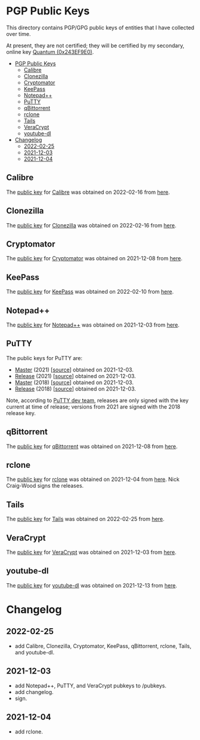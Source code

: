 

# PGP Public Keys


This directory contains PGP/GPG public keys of entities that I have collected over time. 

At present, they are not certified; they will be certified by my secondary, online key [Quantum (0x243EF9E0)](../pubkey_quantum_0x243EF9E0.asc).

- [PGP Public Keys](#pgp-public-keys)
  - [Calibre](#calibre)
  - [Clonezilla](#clonezilla)
  - [Cryptomator](#cryptomator)
  - [KeePass](#keepass)
  - [Notepad++](#notepad)
  - [PuTTY](#putty)
  - [qBittorrent](#qbittorrent)
  - [rclone](#rclone)
  - [Tails](#tails)
  - [VeraCrypt](#veracrypt)
  - [youtube-dl](#youtube-dl)
- [Changelog](#changelog)
  - [2022-02-25](#2022-02-25)
  - [2021-12-03](#2021-12-03)
  - [2021-12-04](#2021-12-04)


## Calibre

The [public key](pubkey_calibre_kovid.gpg) for [Calibre](https://calibre-ebook.com/) was obtained on 2022-02-16 from [here](https://calibre-ebook.com/signatures/).

## Clonezilla

The [public key](pubkey_clonezilla.asc) for [Clonezilla](https://clonezilla.org/) was obtained on 2022-02-16 from [here](https://clonezilla.org/downloads.php).

## Cryptomator

The [public key](pubkey_cryptomator.asc) for [Cryptomator](https://cryptomator.org/) was obtained on 2021-12-08 from [here](https://cryptomator.org/downloads/).

## KeePass

The [public key](pubkey_KeePass_DominikReichl.asc) for [KeePass](https://keepass.info/) was obtained on 2022-02-10 from [here](https://keepass.info/integrity.html).

## Notepad++

The [public key](pubkey_Notepad_Plus_Plus.asc) for [Notepad++](https://notepad-plus-plus.org/) was obtained on 2021-12-03 from [here](https://notepad-plus-plus.org/gpg/nppGpgPub.asc).

## PuTTY

The public keys for PuTTY are:

- [Master](pubkey_PuTTY_master-2021.asc) (2021) [[source](https://www.chiark.greenend.org.uk/~sgtatham/putty/keys/master-2021.asc)] obtained on 2021-12-03.
- [Release](pubkey_PuTTY_release-2021.asc) (2021) [[source](https://www.chiark.greenend.org.uk/~sgtatham/putty/keys/release-2021.asc)] obtained on 2021-12-03.
- [Master](pubkey_PuTTY_master-2018.asc) (2018) [[source](https://www.chiark.greenend.org.uk/~sgtatham/putty/keys/master-2018.asc)] obtained on 2021-12-03.
- [Release](pubkey_PuTTY_release-2018.asc) (2018) [[source](https://www.chiark.greenend.org.uk/~sgtatham/putty/keys/release-2018.asc)] obtained on 2021-12-03.

Note, according to [PuTTY dev team](https://www.chiark.greenend.org.uk/~sgtatham/putty/keys.html), releases are only signed with the key current at time of release; versions from 2021 are signed with the 2018 release key.


## qBittorrent

The [public key](pubkey_qBittorrent.asc) for [qBittorrent](https://www.qbittorrent.org/) was obtained on 2021-12-08 from [here](https://www.qbittorrent.org/download.php).


## rclone

The [public key](pubkey_rclone_NCW.asc) for [rclone](https://github.com/rclone/rclone) was obtained on 2021-12-04 from [here](https://github.com/rclone/rclone/blob/master/cmd/selfupdate/verify.go). Nick Craig-Wood signs the releases.


## Tails

The [public key](pubkey_tails-signing.key) for [Tails](https://tails.boum.org/) was obtained on 2022-02-25 from [here](https://tails.boum.org/tails-signing.key). 


## VeraCrypt

The [public key](pubkey_VeraCrypt.asc) for [VeraCrypt](https://www.veracrypt.fr/) was obtained on 2021-12-03 from [here](https://www.idrix.fr/VeraCrypt/VeraCrypt_PGP_public_key.asc).


## youtube-dl

The [public key](pubkey_youtube-dl.asc) for [youtube-dl](https://youtube-dl.org/) was obtained on 2021-12-13 from [here](https://ytdl-org.github.io/youtube-dl/download.html).



# Changelog

## 2022-02-25

- add Calibre, Clonezilla, Cryptomator, KeePass, qBittorrent, rclone, Tails, and youtube-dl.

## 2021-12-03

- add Notepad++, PuTTY, and VeraCrypt pubkeys to /pubkeys.
- add changelog.
- sign.

## 2021-12-04

- add rclone.




